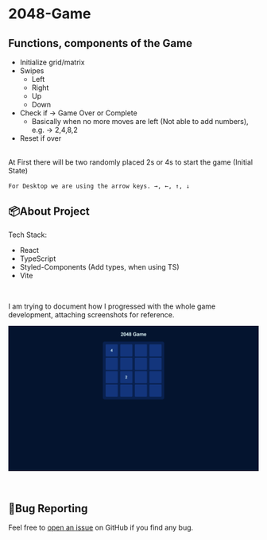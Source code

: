 # 2048-Game

## Functions, components of the Game
- Initialize grid/matrix
- Swipes
    - Left
    - Right
    - Up
    - Down
- Check if → Game Over or Complete
    - Basically when no more moves are left (Not able to add numbers), e.g. → 2,4,8,2
- Reset if over

<br>
At First there will be two randomly placed 2s or 4s to start the game (Initial State)

    
    For Desktop we are using the arrow keys. →, ←, ↑, ↓


## 📦About Project

Tech Stack:
- React
- TypeScript
- Styled-Components (Add types, when using TS)
- Vite

<br>

I am trying to document how I progressed with the whole game development, attaching screenshots for reference.

![Initial state during developement](./screenshots/initial_state_developement.png)


<br>

## 🐛Bug Reporting

Feel free to [open an issue](https://github.com/pranavgoel29/2048-Game/issues) on GitHub if you find any bug.